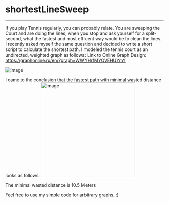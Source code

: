 # shortestLineSweep

---
If you play Tennis regularly, you can probably relate. You are sweeping the Court and are doing the lines, when you stop and ask yourself for a split-second, what the fastest and most efficent way would be to clean the lines. I recently asked myself the same question and decided to write a short script to calculate the shortest path.
I modeled the tennis court as an undirected, weighted graph as follows:
Link to Online Graph Design: https://graphonline.ru/en/?graph=WWYHrfMYOVEHUYmY

![image](https://github.com/andrmntn/shortestLineSweep/assets/54849338/1305be5f-6546-4f2f-95d2-c78f80b6503a)


I came to the conclusion that the fastest path with minimal wasted distance looks as follows:
<img width="300" alt="image" src="https://github.com/andrmntn/shortestLineSweep/assets/54849338/e89fe928-c21b-4a30-b5e7-8402addf6435">


The minimal wasted distance is 10.5 Meters

Feel free to use my simple code for arbitrary graphs. :)
